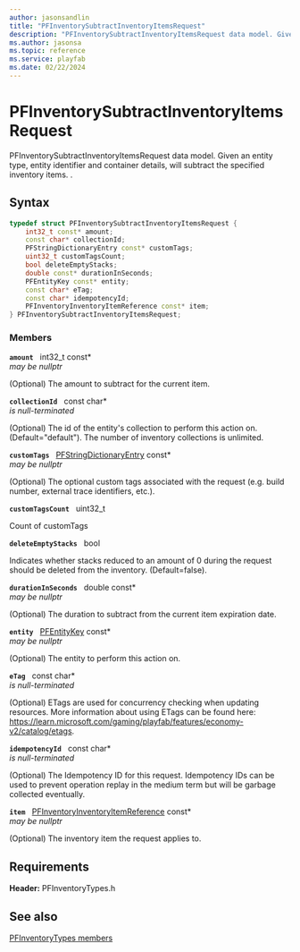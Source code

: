 ```yaml
---
author: jasonsandlin
title: "PFInventorySubtractInventoryItemsRequest"
description: "PFInventorySubtractInventoryItemsRequest data model. Given an entity type, entity identifier and container details, will subtract the specified inventory items. ."
ms.author: jasonsa
ms.topic: reference
ms.service: playfab
ms.date: 02/22/2024
---
```


# PFInventorySubtractInventoryItemsRequest  

PFInventorySubtractInventoryItemsRequest data model. Given an entity type, entity identifier and container details, will subtract the specified inventory items. .  

## Syntax  
  
```cpp
typedef struct PFInventorySubtractInventoryItemsRequest {  
    int32_t const* amount;  
    const char* collectionId;  
    PFStringDictionaryEntry const* customTags;  
    uint32_t customTagsCount;  
    bool deleteEmptyStacks;  
    double const* durationInSeconds;  
    PFEntityKey const* entity;  
    const char* eTag;  
    const char* idempotencyId;  
    PFInventoryInventoryItemReference const* item;  
} PFInventorySubtractInventoryItemsRequest;  
```
  
### Members  
  
**`amount`** &nbsp; int32_t const*  
*may be nullptr*  
  
(Optional) The amount to subtract for the current item.
  
**`collectionId`** &nbsp; const char*  
*is null-terminated*  
  
(Optional) The id of the entity's collection to perform this action on. (Default="default"). The number of inventory collections is unlimited.
  
**`customTags`** &nbsp; [PFStringDictionaryEntry](../../pftypes/structs/pfstringdictionaryentry.md) const*  
*may be nullptr*  
  
(Optional) The optional custom tags associated with the request (e.g. build number, external trace identifiers, etc.).
  
**`customTagsCount`** &nbsp; uint32_t  
  
Count of customTags
  
**`deleteEmptyStacks`** &nbsp; bool  
  
Indicates whether stacks reduced to an amount of 0 during the request should be deleted from the inventory. (Default=false).
  
**`durationInSeconds`** &nbsp; double const*  
*may be nullptr*  
  
(Optional) The duration to subtract from the current item expiration date.
  
**`entity`** &nbsp; [PFEntityKey](../../pftypes/structs/pfentitykey-c.md) const*  
*may be nullptr*  
  
(Optional) The entity to perform this action on.
  
**`eTag`** &nbsp; const char*  
*is null-terminated*  
  
(Optional) ETags are used for concurrency checking when updating resources. More information about using ETags can be found here: https://learn.microsoft.com/gaming/playfab/features/economy-v2/catalog/etags.
  
**`idempotencyId`** &nbsp; const char*  
*is null-terminated*  
  
(Optional) The Idempotency ID for this request. Idempotency IDs can be used to prevent operation replay in the medium term but will be garbage collected eventually.
  
**`item`** &nbsp; [PFInventoryInventoryItemReference](pfinventoryinventoryitemreference.md) const*  
*may be nullptr*  
  
(Optional) The inventory item the request applies to.
  
  
## Requirements  
  
**Header:** PFInventoryTypes.h
  
## See also  
[PFInventoryTypes members](../pfinventorytypes_members.md)  

  
  

